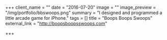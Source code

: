 +++
client_name = ""
date = "2016-07-20"
image = ""
image_preview = "/img/portfolio/bbswoops.png"
summary = "I designed and programmed a little arcade game for iPhone."
tags = []
title = "Boops Boops Swoops"
external_link = "http://boopsboopsswoops.com"

+++


